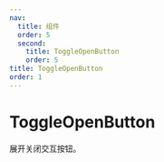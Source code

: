 ```yaml
---
nav:
  title: 组件
  order: 5
  second:
    title: ToggleOpenButton
    order: 5
title: ToggleOpenButton
order: 1
---
```


# ToggleOpenButton

展开关闭交互按钮。

<code src="./demos/index.tsx" ></code>
